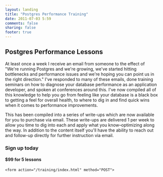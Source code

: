 ```yaml
---
layout: landing
title: "Postgres Performance Training"
date: 2011-07-03 5:59
comments: false
sharing: false
footer: true
---
```


## Postgres Performance Lessons

<p>
At least once a week I receive an email from someone to the effect of "We're running Postgres and we're growing, we've started hitting bottlenecks and performance issues and we're hoping you can point us in the right direction." I've responded to many of these emails, done training seminars on how to diagnose your database performance as an application developer, and spoken at conferences around this. I've now compiled all of this knowledge to help you go from feeling like your database is a black box to getting a feel for overall health, to where to dig in and find quick wins when it comes to performance improvements. 
</p>
<p>
This has been compiled into a series of write-ups which are now available for you to purchase via email. These write-ups are delivered 1 per week to allow you time to dig into each and apply what you know–optimizing along the way. In addition to the content itself you'll have the ability to reach out and follow-up directly for further instruction via email.
</p>
<p>

<h3>Sign up today</h3>
<h4>$99 for 5 lessons</h4>

    <form action="/training/index.html" method="POST">
  <script
    src="https://checkout.stripe.com/checkout.js" class="stripe-button"
    data-key="pk_test_4a1L40pOobsNMj7GBaxkJf0p"
    data-amount="9999"
    data-name="Postgres Performance Lessons"
    data-description="5 Lessons ($99.99)"
    data-image="/128x128.png">
  </script>
</form>
</p>

